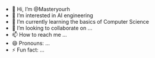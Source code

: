 - 👋 Hi, I’m @Masteryourh
- 👀 I’m interested in AI engineering
- 🌱 I’m currently learning the basics of Computer Science
- 💞️ I’m looking to collaborate on ...
- 📫 How to reach me ...
- 😄 Pronouns: ...
- ⚡ Fun fact: ...

<!---
Masteryourh/Masteryourh is a ✨ special ✨ repository because its `README.md` (this file) appears on your GitHub profile.
You can click the Preview link to take a look at your changes.
--->
